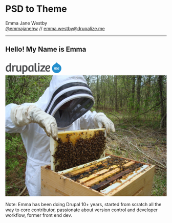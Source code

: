 # PSD to Theme 

Emma Jane Westby 
<br/>[@emmajanehw](http://twitter.com/emmajanehw) // [emma.westby@drupalize.me](mailto:emma.westby@drupalize.me)

---------------------------------------
## Hello! My Name is Emma

<img src="../lib/themes/drupalize.me/images/drupalizeme-logo.png" class="no-border" width="35%" class="left" style="padding-top: 10px;" alt="Drupalize.Me logo"/>

<img src="assets/beesuit.jpg" alt="Emma the beekeeper"/>

Note: Emma has been doing Drupal 10+ years, started from scratch all the way to core contributor, passionate about version control and developer workflow, former front end dev.
